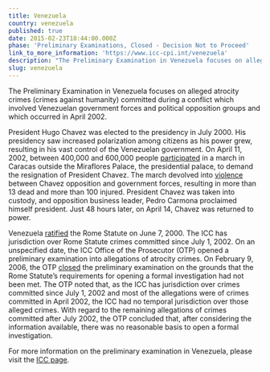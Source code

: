 ```yaml
---
title: Venezuela
country: venezuela
published: true
date: 2015-02-23T18:44:00.000Z
phase: 'Preliminary Examinations, Closed - Decision Not to Proceed'
link_to_more_information: 'https://www.icc-cpi.int/venezuela'
description: "The Preliminary Examination in Venezuela focuses on alleged atrocity crimes (crimes against humanity) committed during a conflict (an attempted coup d'état) which involved Venezuelan government forces and political opposition groups and which occurred in April 2002. On February 9, 2006, the OTP closed the preliminary examination."
slug: venezuela
---
```



The Preliminary Examination in Venezuela focuses on alleged atrocity crimes (crimes against humanity) committed during a conflict which involved Venezuelan government forces and political opposition groups and which occurred in April 2002.

President Hugo Chavez was elected to the presidency in July 2000. His presidency saw increased polarization among citizens as his power grew, resulting in his vast control of the Venezuelan government. On April 11, 2002, between 400,000 and 600,000 people [participated](http://www.state.gov/j/drl/rls/hrrpt/2002/18348.htm) in a march in Caracas outside the Miraflores Palace, the presidential palace, to demand the resignation of President Chavez. The march devolved into [violence](http://news.bbc.co.uk/2/hi/americas/1929498.stm) between Chavez opposition and government forces, resulting in more than 13 dead and more than 100 injured. President Chavez was taken into custody, and opposition business leader, Pedro Carmona proclaimed himself president. Just 48 hours later, on April 14, Chavez was returned to power.

Venezuela [ratified](https://asp.icc-cpi.int/en_menus/asp/states%20parties/latin%20american%20and%20caribbean%20states/Pages/venezuela.aspx) the Rome Statute on June 7, 2000. The ICC has jurisdiction over Rome Statute crimes committed since July 1, 2002. On an unspecified date, the ICC Office of the Prosecutor (OTP) opened a preliminary examination into allegations of atrocity crimes. On February 9, 2006, the OTP [closed](https://www.icc-cpi.int/NR/rdonlyres/4E2BC725-6A63-40B8-8CDC-ADBA7BCAA91F/143684/OTP_letter_to_senders_re_Venezuela_9_February_2006.pdf) the preliminary examination on the grounds that the Rome Statute’s requirements for opening a formal investigation had not been met. The OTP noted that, as the ICC has jurisdiction over crimes committed since July 1, 2002 and most of the allegations were of crimes committed in April 2002, the ICC had no temporal jurisdiction over those alleged crimes. With regard to the remaining allegations of crimes committed after July 2002, the OTP concluded that, after considering the information available, there was no reasonable basis to open a formal investigation. &nbsp;

For more information on the preliminary examination in Venezuela, please visit the [ICC page](https://www.icc-cpi.int/venezuela).